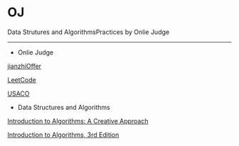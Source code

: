 # OJ

Data Strutures and AlgorithmsPractices by Onlie Judge

---

- Onlie Judge

[jianzhiOffer](https://www.nowcoder.com/ta/coding-interviews)

[LeetCode](https://leetcode.com/)

[USACO](http://train.usaco.org/usacogate)

- Data Structures and Algorithms

[Introduction to Algorithms: A Creative Approach](https://www.amazon.com/Introduction-Algorithms-Creative-Udi-Manber/dp/0201120372)

[Introduction to Algorithms, 3rd Edition ](https://www.amazon.com/Introduction-Algorithms-3rd-MIT-Press/dp/0262033844/ref=pd_lpo_sbs_14_t_0?_encoding=UTF8&psc=1&refRID=5G6C03AVCZZAXFBN1N37)
